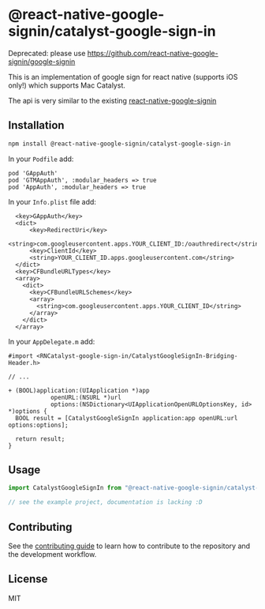 # @react-native-google-signin/catalyst-google-sign-in

Deprecated: please use https://github.com/react-native-google-signin/google-signin


This is an implementation of google sign for react native (supports iOS only!) which supports Mac Catalyst.

The api is very similar to the existing [react-native-google-signin](https://github.com/react-native-google-signin/google-signin)

## Installation

```sh
npm install @react-native-google-signin/catalyst-google-sign-in
```

In your `Podfile` add:

```
pod 'GAppAuth'
pod 'GTMAppAuth', :modular_headers => true
pod 'AppAuth', :modular_headers => true
```

In your `Info.plist` file add:

```
  <key>GAppAuth</key>
  <dict>
      <key>RedirectUri</key>
      <string>com.googleusercontent.apps.YOUR_CLIENT_ID:/oauthredirect</string>
      <key>ClientId</key>
      <string>YOUR_CLIENT_ID.apps.googleusercontent.com</string>
  </dict>
  <key>CFBundleURLTypes</key>
  <array>
    <dict>
      <key>CFBundleURLSchemes</key>
      <array>
        <string>com.googleusercontent.apps.YOUR_CLIENT_ID</string>
      </array>
    </dict>
  </array>
```

In your `AppDelegate.m` add:

```
#import <RNCatalyst-google-sign-in/CatalystGoogleSignIn-Bridging-Header.h>

// ...

+ (BOOL)application:(UIApplication *)app
            openURL:(NSURL *)url
            options:(NSDictionary<UIApplicationOpenURLOptionsKey, id> *)options {
  BOOL result = [CatalystGoogleSignIn application:app openURL:url options:options];

  return result;
}
```

## Usage

```js
import CatalystGoogleSignIn from "@react-native-google-signin/catalyst-google-sign-in";

// see the example project, documentation is lacking :D
```

## Contributing

See the [contributing guide](CONTRIBUTING.md) to learn how to contribute to the repository and the development workflow.

## License

MIT
